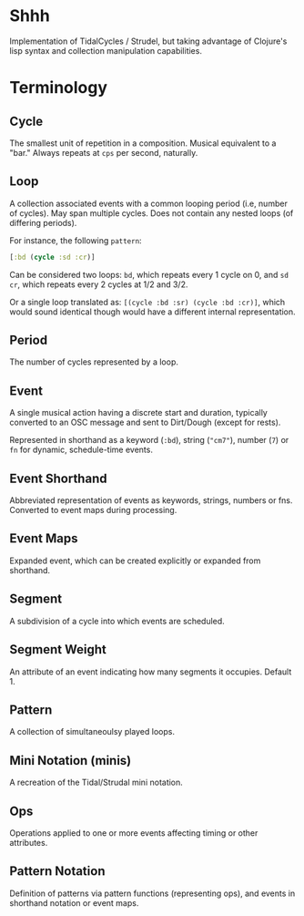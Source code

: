 # Shhh

Implementation of TidalCycles / Strudel, but taking advantage of Clojure's lisp syntax and collection manipulation capabilities.

# Terminology

## Cycle

The smallest unit of repetition in a composition. Musical equivalent to a "bar." Always repeats at `cps` per second, naturally.

## Loop

A collection associated events with a common looping period (i.e, number of cycles). May span multiple cycles. Does not contain any nested loops (of differing periods).

For instance, the following `pattern`:

```clojure
[:bd (cycle :sd :cr)]
```

Can be considered two loops: `bd`, which repeats every 1 cycle on 0, and `sd cr`, which repeats every 2 cycles at 1/2 and 3/2.

Or a single loop translated as: `[(cycle :bd :sr) (cycle :bd :cr)]`, which would sound identical though would have a different internal representation.

## Period

The number of cycles represented by a loop.

## Event

A single musical action having a discrete start and duration, typically converted to an OSC message and sent to Dirt/Dough (except for rests).

Represented in shorthand as a keyword (`:bd`), string (`"cm7"`), number (`7`) or `fn` for dynamic, schedule-time events.

## Event Shorthand

Abbreviated representation of events as keywords, strings, numbers or fns. Converted to event maps during processing.

## Event Maps

Expanded event, which can be created explicitly or expanded from shorthand.

## Segment

A subdivision of a cycle into which events are scheduled.

## Segment Weight

An attribute of an event indicating how many segments it occupies. Default 1.

## Pattern

A collection of simultaneoulsy played loops.

## Mini Notation (minis)

A recreation of the Tidal/Strudal mini notation.

## Ops

Operations applied to one or more events affecting timing or other attributes.

## Pattern Notation

Definition of patterns via pattern functions (representing ops), and events in shorthand notation or event maps.
